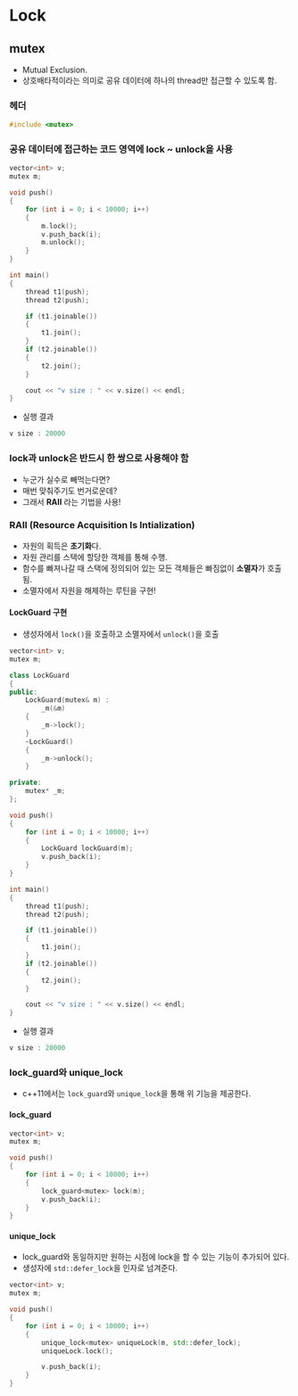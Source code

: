 # Lock
## mutex
- Mutual Exclusion.
- 상호배타적이라는 의미로 공유 데이터에 하나의 thread만 접근할 수 있도록 함.
### 헤더
```c++
#include <mutex>
```
### 공유 데이터에 접근하는 코드 영역에 lock ~ unlock을 사용
```c++
vector<int> v;
mutex m;

void push()
{
	for (int i = 0; i < 10000; i++)
	{
		m.lock();
		v.push_back(i);
		m.unlock();
	}
}
```
```c++
int main()
{
	thread t1(push);
	thread t2(push);

	if (t1.joinable())
	{
		t1.join();
	}
	if (t2.joinable())
	{
		t2.join();
	}

	cout << "v size : " << v.size() << endl;
}
```
- 실행 결과
```c++
v size : 20000
```
### lock과 unlock은 반드시 한 쌍으로 사용해야 함
- 누군가 실수로 빼먹는다면?
- 매번 맞춰주기도 번거로운데?
- 그래서 **RAII** 라는 기법을 사용!
### RAII (Resource Acquisition Is Intialization)
- 자원의 획득은 **초기화**다.
- 자원 관리를 스택에 할당한 객체를 통해 수행.
- 함수를 빠져나갈 때 스택에 정의되어 있는 모든 객체들은 빠짐없이 **소멸자**가 호출됨.
- 소멸자에서 자원을 해제하는 루틴을 구현!
#### LockGuard 구현
- 생성자에서 `lock()`을 호출하고 소멸자에서 `unlock()`을 호출
```c++
vector<int> v;
mutex m;

class LockGuard
{
public:
	LockGuard(mutex& m) :
		_m(&m)
	{
		_m->lock();
	}
	~LockGuard()
	{
		_m->unlock();
	}

private:
	mutex* _m;
};

void push()
{
	for (int i = 0; i < 10000; i++)
	{
		LockGuard lockGuard(m);
		v.push_back(i);
	}
}
```
```c++
int main()
{
	thread t1(push);
	thread t2(push);

	if (t1.joinable())
	{
		t1.join();
	}
	if (t2.joinable())
	{
		t2.join();
	}

	cout << "v size : " << v.size() << endl;
}
```
- 실행 결과
```c++
v size : 20000
```
### lock_guard와 unique_lock
- c++11에서는 `lock_guard`와 `unique_lock`을 통해 위 기능을 제공한다.
#### lock_guard
```c++
vector<int> v;
mutex m;

void push()
{
	for (int i = 0; i < 10000; i++)
	{
		lock_guard<mutex> lock(m);
		v.push_back(i);
	}
}
```
#### unique_lock
- lock_guard와 동일하지만 원하는 시점에 lock을 할 수 있는 기능이 추가되어 있다.
- 생성자에 `std::defer_lock`을 인자로 넘겨준다.
```c++
vector<int> v;
mutex m;

void push()
{
	for (int i = 0; i < 10000; i++)
	{
		unique_lock<mutex> uniqueLock(m, std::defer_lock);
		uniqueLock.lock();

		v.push_back(i);
	}
}
```
